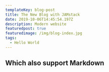 ```yaml
---
templateKey: blog-post
title: The New Blog with JAMstack
date: 2019-10-06T14:45:54.197Z
description: Modern website
featuredpost: true
featuredimage: /img/blog-index.jpg
tags:
  - Hello World
---
```

## Which also support Markdown
